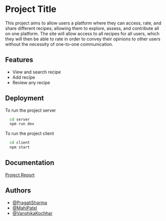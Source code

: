 
# Project Title

This project aims to allow users a platform where they can access, rate, and share different recipes; allowing them to explore, assess, and contribute all on one platform.
The site will allow access to all recipes for all users, which they will then be able to rate in order to convey their opinions to other users without the necessity of one-to-one communication.


## Features

- View and search recipe
- Add recipe
- Review any recipe



## Deployment

To run the project server

```bash
  cd server
  npm run dev
```

To run the project client

```bash
  cd client
  npm start
```


## Documentation

[Project Report](https://docs.google.com/document/d/1L2TAobfP2v37M2nBGZ7zxJaBxTkwVRdRc6Lvg6DfDPk/edit?usp=sharing)


## Authors

- [@PragatiSharma](https://github.com/Pragati-11S)
- [@MahiPatel](https://github.com/mahi29patel)
- [@VanshikaKochhar](https://github.com/VanshikaKochhar)
